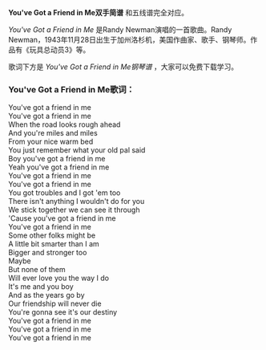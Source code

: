 

**You've Got a Friend in Me双手简谱** 和五线谱完全对应。

_You've Got a Friend in Me_ 是Randy Newman演唱的一首歌曲。Randy
Newman，1943年11月28日出生于加州洛杉机，美国作曲家、歌手、钢琴师。作品有《玩具总动员3》等。

歌词下方是 _You've Got a Friend in Me钢琴谱_ ，大家可以免费下载学习。

### You've Got a Friend in Me歌词：

You've got a friend in me  
You've got a friend in me  
When the road looks rough ahead  
And you're miles and miles  
From your nice warm bed  
You just remember what your old pal said  
Boy you've got a friend in me  
Yeah you've got a friend in me  
You've got a friend in me  
You've got a friend in me  
You got troubles and I got 'em too  
There isn't anything I wouldn't do for you  
We stick together we can see it through  
'Cause you've got a friend in me  
You've got a friend in me  
Some other folks might be  
A little bit smarter than I am  
Bigger and stronger too  
Maybe  
But none of them  
Will ever love you the way I do  
It's me and you boy  
And as the years go by  
Our friendship will never die  
You're gonna see it's our destiny  
You've got a friend in me  
You've got a friend in me  
You've got a friend in me

